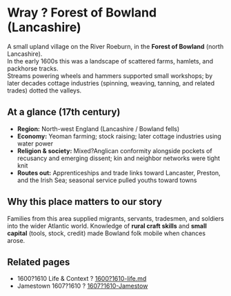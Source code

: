 # Wray ? Forest of Bowland (Lancashire)

A small upland village on the River Roeburn, in the **Forest of Bowland** (north Lancashire).  
In the early 1600s this was a landscape of scattered farms, hamlets, and packhorse tracks.  
Streams powering wheels and hammers supported small workshops; by later decades cottage
industries (spinning, weaving, tanning, and related trades) dotted the valleys.

## At a glance (17th century)
- **Region:** North-west England (Lancashire / Bowland fells)
- **Economy:** Yeoman farming; stock raising; later cottage industries using water power
- **Religion & society:** Mixed?Anglican conformity alongside pockets of recusancy and
  emerging dissent; kin and neighbor networks were tight knit
- **Routes out:** Apprenticeships and trade links toward Lancaster, Preston, and the Irish Sea;
  seasonal service pulled youths toward towns

## Why this place matters to our story
Families from this area supplied migrants, servants, tradesmen, and soldiers into the wider
Atlantic world. Knowledge of **rural craft skills** and **small capital** (tools, stock, credit)
made Bowland folk mobile when chances arose.

## Related pages
- 1600?1610 Life & Context ? [1600?1610-life.md](../decades/1600-1610/1600-1610-life.md)
- Jamestown 1607?1610 ? [1607?1610-Jamestow]()

